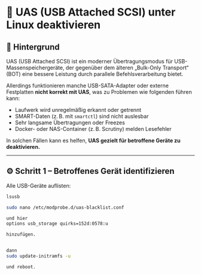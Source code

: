 # 🧱 UAS (USB Attached SCSI) unter Linux deaktivieren

## 📘 Hintergrund

UAS (USB Attached SCSI) ist ein moderner Übertragungsmodus für USB-Massenspeichergeräte, der gegenüber dem älteren „Bulk-Only Transport“ (BOT) eine bessere Leistung durch parallele Befehlsverarbeitung bietet.

Allerdings funktionieren manche USB-SATA-Adapter oder externe Festplatten **nicht korrekt mit UAS**, was zu Problemen wie folgenden führen kann:

- Laufwerk wird unregelmäßig erkannt oder getrennt  
- SMART-Daten (z. B. mit `smartctl`) sind nicht auslesbar  
- Sehr langsame Übertragungen oder Freezes  
- Docker- oder NAS-Container (z. B. Scrutiny) melden Lesefehler  

In solchen Fällen kann es helfen, **UAS gezielt für betroffene Geräte zu deaktivieren.**

---

## ⚙️ Schritt 1 – Betroffenes Gerät identifizieren

Alle USB-Geräte auflisten:

```bash
lsusb

sudo nano /etc/modprobe.d/uas-blacklist.conf

und hier
options usb_storage quirks=152d:0578:u

hinzufügen.


dann
sudo update-initramfs -u

und reboot.
